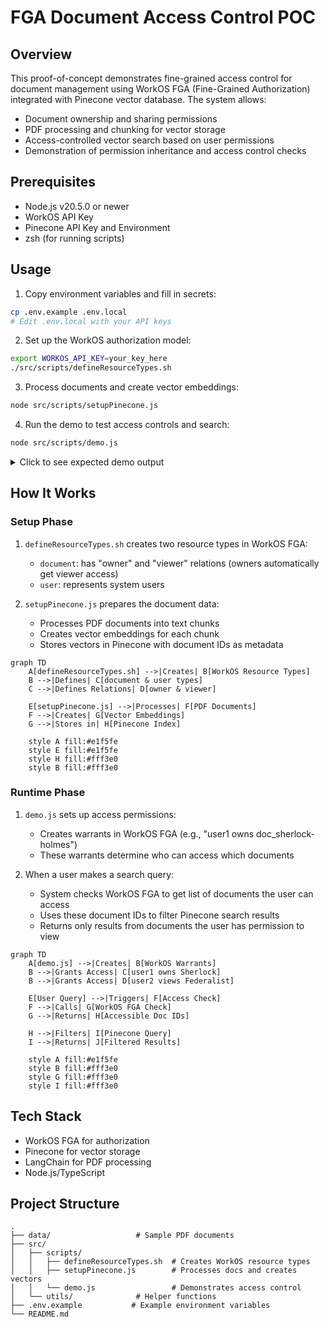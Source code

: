 # FGA Document Access Control POC

## Overview
This proof-of-concept demonstrates fine-grained access control for document management using WorkOS FGA (Fine-Grained Authorization) integrated with Pinecone vector database. The system allows:

- Document ownership and sharing permissions
- PDF processing and chunking for vector storage
- Access-controlled vector search based on user permissions
- Demonstration of permission inheritance and access control checks

## Prerequisites
- Node.js v20.5.0 or newer
- WorkOS API Key
- Pinecone API Key and Environment
- zsh (for running scripts)

## Usage

1. Copy environment variables and fill in secrets:
```bash
cp .env.example .env.local
# Edit .env.local with your API keys
```

2. Set up the WorkOS authorization model:
```bash
export WORKOS_API_KEY=your_key_here
./src/scripts/defineResourceTypes.sh
```

3. Process documents and create vector embeddings:
```bash
node src/scripts/setupPinecone.js
```

4. Run the demo to test access controls and search:
```bash
node src/scripts/demo.js
```

<details>
<summary>Click to see expected demo output</summary>

```
=== Creating Basic Warrants ===
👤 Granted user1 owner access to "Sherlock Holmes" (doc_sherlock-holmes)
👤 Granted user2 viewer access to "The Federalist Papers" (doc_federalist-papers)

=== 🧪 Testing Access Controls and Search ===

=== 🔍 Searching for user user1 with query: "What are the principles of justice and liberty?" ===

=== Checking document access for user: user1 ===
✅ User user1 has access to "Sherlock Holmes" (doc_sherlock-holmes)
❌ User user1 does NOT have access to "The Federalist Papers" (doc_federalist-papers)
❌ User user1 does NOT have access to "Universal Declaration of Human Rights" (doc_universal-declaration)
✅ User can search in: Sherlock Holmes

=== Search Results ===

1. From "Sherlock Holmes":
   Score: 0.742549837
   Text: T h e   A d v e n t u r e s
o f   S h e r l o c k
H o l m e s
by Arthur Conan Doyle
Contents
I.A Scandal in Bohemia
II.The Red-Headed League

2. From "Sherlock Holmes":
   Score: 0.741582453
   Text: and seriously compromise one of the reigning families of Europe. To
speak plainly, the matter implicates the great House of Ormstein,
hereditary kings of Bohemia."
"I was also aware of that," murmured Holmes, settling himself
down in his armchair and closing his eyes...

[Additional results from Sherlock Holmes...]

=== 🔍 Searching for user user2 with query: "What are the principles of justice and liberty?" ===

=== Checking document access for user: user2 ===
❌ User user2 does NOT have access to "Sherlock Holmes" (doc_sherlock-holmes)
✅ User user2 has access to "The Federalist Papers" (doc_federalist-papers)
❌ User user2 does NOT have access to "Universal Declaration of Human Rights" (doc_universal-declaration)
✅ User can search in: The Federalist Papers

=== Search Results ===

1. From "The Federalist Papers":
   Score: 0.821266532
   Text: of love, and that the noble enthusiasm of liberty is apt to be infected
with a spirit of narrow and illiberal distrust. On the other hand, it will
be equally forgotten that the vigor of government is essential to the
security of liberty; that, in the contemplation of a sound and well-
informed judgment, their interest can never be separated...

2. From "The Federalist Papers":
   Score: 0.798069715
   Text: denominations of men among us. To all general purposes we have
uniformly been one people each individual citizen everywhere
enjoying the same national rights, privileges, and protection...

[Additional results from The Federalist Papers...]

=== 🔍 Searching for user user3 with query: "What are the principles of justice and liberty?" ===

=== Checking document access for user: user3 ===
❌ User user3 does NOT have access to "Sherlock Holmes" (doc_sherlock-holmes)
❌ User user3 does NOT have access to "The Federalist Papers" (doc_federalist-papers)
❌ User user3 does NOT have access to "Universal Declaration of Human Rights" (doc_universal-declaration)
❌ User has no document access - skipping search
```
</details>

## How It Works

### Setup Phase
1. `defineResourceTypes.sh` creates two resource types in WorkOS FGA:
   - `document`: has "owner" and "viewer" relations (owners automatically get viewer access)
   - `user`: represents system users

2. `setupPinecone.js` prepares the document data:
   - Processes PDF documents into text chunks
   - Creates vector embeddings for each chunk
   - Stores vectors in Pinecone with document IDs as metadata

```mermaid
graph TD
    A[defineResourceTypes.sh] -->|Creates| B[WorkOS Resource Types]
    B -->|Defines| C[document & user types]
    C -->|Defines Relations| D[owner & viewer]
    
    E[setupPinecone.js] -->|Processes| F[PDF Documents]
    F -->|Creates| G[Vector Embeddings]
    G -->|Stores in| H[Pinecone Index]

    style A fill:#e1f5fe
    style E fill:#e1f5fe
    style H fill:#fff3e0
    style B fill:#fff3e0
```

### Runtime Phase
1. `demo.js` sets up access permissions:
   - Creates warrants in WorkOS FGA (e.g., "user1 owns doc_sherlock-holmes")
   - These warrants determine who can access which documents

2. When a user makes a search query:
   - System checks WorkOS FGA to get list of documents the user can access
   - Uses these document IDs to filter Pinecone search results
   - Returns only results from documents the user has permission to view

```mermaid
graph TD
    A[demo.js] -->|Creates| B[WorkOS Warrants]
    B -->|Grants Access| C[user1 owns Sherlock]
    B -->|Grants Access| D[user2 views Federalist]
    
    E[User Query] -->|Triggers| F[Access Check]
    F -->|Calls| G[WorkOS FGA Check]
    G -->|Returns| H[Accessible Doc IDs]
    
    H -->|Filters| I[Pinecone Query]
    I -->|Returns| J[Filtered Results]

    style A fill:#e1f5fe
    style B fill:#fff3e0
    style G fill:#fff3e0
    style I fill:#fff3e0
```

## Tech Stack
- WorkOS FGA for authorization
- Pinecone for vector storage
- LangChain for PDF processing
- Node.js/TypeScript

## Project Structure
```
.
├── data/                   # Sample PDF documents
├── src/
│   ├── scripts/
│   │   ├── defineResourceTypes.sh  # Creates WorkOS resource types
│   │   ├── setupPinecone.js        # Processes docs and creates vectors
│   │   └── demo.js                 # Demonstrates access control
│   └── utils/              # Helper functions
├── .env.example           # Example environment variables
└── README.md
```